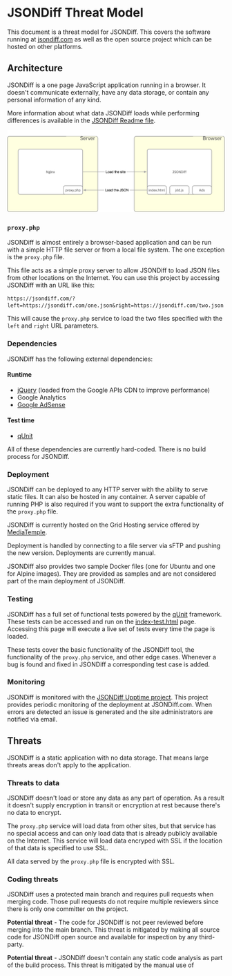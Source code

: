 # JSONDiff Threat Model

This document is a threat model for JSONDiff.  This covers the software running at [jsondiff.com](https://www.jsondiff.com/) as well as the open source project which can be hosted on other platforms.

## Architecture

JSONDiff is a one page JavaScript application running in a browser.  It doesn't communicate externally, have any data storage, or contain any personal information of any kind.

More information about what data JSONDiff loads while performing differences is available in the [JSONDiff Readme file](../#is-jsondiff-secure).

![JSONDiff architecture image](images/jsondiff_arch.png)

### `proxy.php`

JSONDiff is almost entirely a browser-based application and can be run with a simple HTTP file server or from a local file system.  The one exception is the `proxy.php` file.

This file acts as a simple proxy server to allow JSONDiff to load JSON files from other locations on the Internet.  You can use this project by accessing JSONDiff with an URL like this:

```
https://jsondiff.com/?left=https://jsondiff.com/one.json&right=https://jsondiff.com/two.json
```

This will cause the `proxy.php` service to load the two files specified with the `left` and `right` URL parameters.

### Dependencies

JSONDiff has the following external dependencies:

#### Runtime

* [jQuery](https://jquery.com/) (loaded from the Google APIs CDN to improve performance)
* Google Analytics
* [Google AdSense](https://adsense.google.com/)

#### Test time

* [qUnit](https://qunitjs.com/)

All of these dependencies are currently hard-coded.  There is no build process for JSONDiff.

### Deployment

JSONDiff can be deployed to any HTTP server with the ability to serve static files.  It can also be hosted in any container.  A server capable of running PHP is also required if you want to support the extra functionality of the `proxy.php` file.

JSONDiff is currently hosted on the Grid Hosting service offered by [MediaTemple](https://mediatemple.net/).

Deployment is handled by connecting to a file server via sFTP and pushing the new version.  Deployments are currently manual.

JSONDiff also provides two sample Docker files (one for Ubuntu and one for Alpine images).  They are provided as samples and are not considered part of the main deployment of JSONDiff.

### Testing

JSONDiff has a full set of functional tests powered by the [qUnit](https://qunitjs.com/) framework.  These tests can be accessed and run on the [index-test.html](https://www.jsondiff.com/index-test.html) page.  Accessing this page will execute a live set of tests every time the page is loaded.

These tests cover the basic functionality of the JSONDiff tool, the functionality of the `proxy.php` service, and other edge cases.  Whenever a bug is found and fixed in JSONDiff a corresponding test case is added.

### Monitoring

JSONDiff is monitored with the [JSONDiff Upptime project](https://zgrossbart.github.io/jdd-upptime/).  This project provides periodic monitoring of the deployment at JSONDiff.com.  When errors are detected an issue is generated and the site administrators are notified via email.

## Threats

JSONDiff is a static application with no data storage.  That means large threats areas don't apply to the application.

### Threats to data

JSONDiff doesn't load or store any data as any part of operation.  As a result it doesn't supply encryption in transit or encryption at rest because there's no data to encrypt.

The `proxy.php` service will load data from other sites, but that service has no special access and can only load data that is already publicly available on the Internet.  This service will load data encryped with SSL if the location of that data is specified to use SSL.

All data served by the `proxy.php` file is encrypted with SSL.

### Coding threats

JSONDiff uses a protected main branch and requires pull requests when merging code.  Those pull requests do not require multiple reviewers since there is only one committer on the project.

**Potential threat** - The code for JSONDiff is not peer reviewed before merging into the main branch.  This threat is mitigated by making all source code for JSONDiff open source and available for inspection by any third-party.

**Potential threat** - JSONDiff doesn't contain any static code analysis as part of the build process.  This threat is mitigated by the manual use of 